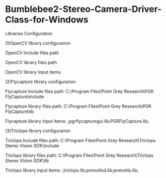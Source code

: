 # Bumblebee2-Stereo-Camera-Driver-Class-for-Windows
Libraries Configuration

(1)OpenCV library configurarion

OpenCV Include files path

OpenCV library files path

OpenCV library Input items


(2)Flycapture library configurarion

Flycapture Include files path:
  C:\Program Files\Point Grey Research\PGR FlyCapture\include

Flycapture library files path:
  C:\Program Files\Point Grey Research\PGR FlyCapture\lib

Flycapture library Input items:
	;pgrflycapturegui.lib;PGRFlyCapture.lib;


(3)Triclops library configurarion

Triclops Include files path:
  C:\Program Files\Point Grey Research\Triclops Stereo Vision SDK\include

Triclops library files path:
  C:\Program Files\Point Grey Research\Triclops Stereo Vision SDK\lib

Triclops library Input items:
	;triclops.lib;pnmutilsd.lib;pnmutils.lib;
